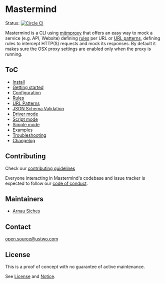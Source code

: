 # Mastermind

Status: [![Circle CI](https://circleci.com/gh/ustwo/mastermind.svg?style=svg)][circle]

Mastermind is a CLI using [mitmproxy] that offers an easy way to mock a service
(e.g. API, Website) defining [rules][rules] per URL or [URL
patterns][url-patterns], defining rules to intercept HTTP(S) requests and mock
its responses.  By default it makes sure the OSX proxy settings are enabled
only when the proxy is running.


## ToC

* [Install][install]
* [Getting started][getting-started]
* [Configuration][config]
* [Rules][rules]
* [URL Patterns][url-patterns]
* [JSON Schema Validation][validation]
* [Driver mode][driver-mode]
* [Script mode][script-mode]
* [Simple mode][simple-mode]
* [Examples][examples]
* [Troubleshooting][troubleshooting]
* [Changelog](./CHANGELOG.md)


## Contributing

Check our [contributing guidelines](./CONTRIBUTING.md)

Everyone interacting in Mastermind's codebase and issue tracker is expected to
follow our [code of conduct](./CODE_OF_CONDUCT.md).


## Maintainers

* [Arnau Siches](mailto:arnau@ustwo.com)


## Contact

[open.source@ustwo.com](mailto:open.source@ustwo.com)

## License

This is a proof of concept with no guarantee of active maintenance.

See [License](./LICENSE) and [Notice](./NOTICE).


[install]: ./docs/install.md
[getting-started]: ./docs/getting-started.md
[config]: ./docs/config.md
[rules]: ./docs/rules.md
[troubleshooting]: ./docs/troubleshooting.md
[url-patterns]: ./docs/url-patterns.md
[validation]: ./docs/validation.md
[examples]: ./examples/
[driver-mode]: ./docs/driver-mode.md
[script-mode]: ./docs/script-mode.md
[simple-mode]: ./docs/simple-mode.md

[circle]: https://circleci.com/gh/ustwo/mastermind
[mitmproxy]: https://mitmproxy.org
